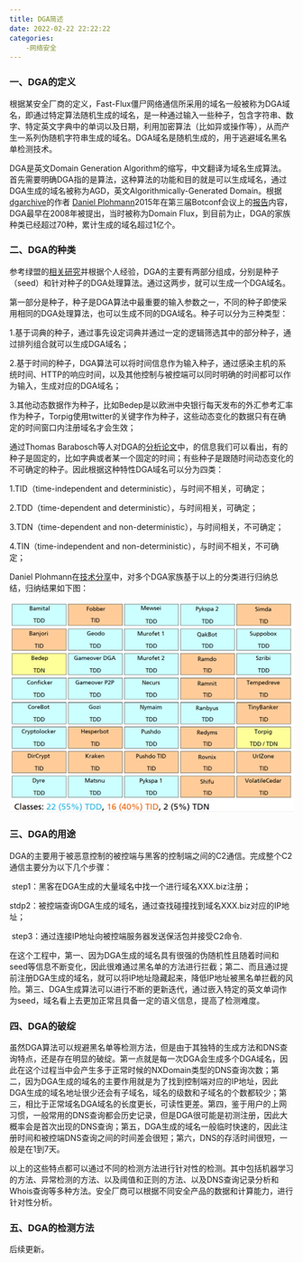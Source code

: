 ```yaml
---
title: DGA简述
date: 2022-02-22 22:22:22
categories:
	-网络安全
---
```



### 一、DGA的定义

根据某安全厂商的定义，Fast-Flux僵尸网络通信所采用的域名一般被称为DGA域名，即通过特定算法随机生成的域名，是一种通过输入一些种子，包含字符串、数字、特定英文字典中的单词以及日期，利用加密算法（比如异或操作等），从而产生一系列伪随机字符串生成的域名。DGA域名是随机生成的，用于逃避域名黑名单检测技术。

DGA是英文Domain Generation Algorithm的缩写，中文翻译为域名生成算法。首先需要明确DGA指的是算法，这种算法的功能和目的就是可以生成域名，通过DGA生成的域名被称为AGD，英文Algorithmically-Generated Domain。根据[dgarchive](https://dgarchive.caad.fkie.fraunhofer.de/welcome/)的作者 [Daniel Plohmann](https://net.cs.uni-bonn.de/wg/cs/staff/daniel-plohmann/)2015年在第三届Botconf会议上的[报告](https://www.botconf.eu/wp-content/uploads/2015/12/OK-P06-Plohmann-DGArchive.pdf)内容，DGA最早在2008年被提出，当时被称为Domain Flux，到目前为止，DGA的家族种类已经超过70种，累计生成的域名超过1亿个。

### 二、DGA的种类

参考绿盟的[相关研究](https://www.secrss.com/articles/14369#:~:text=DGA%E7%AE%97%E6%B3%95%E7%94%B1%E4%B8%A4%E9%83%A8%E5%88%86%E6%9E%84%E6%88%90%EF%BC%8C%E7%A7%8D%E5%AD%90%EF%BC%88%E7%AE%97%E6%B3%95%E8%BE%93%E5%85%A5%EF%BC%89%E5%92%8C%E7%AE%97%E6%B3%95%EF%BC%8C%E5%8F%AF%E4%BB%A5%E6%A0%B9%E6%8D%AE%E7%A7%8D%E5%AD%90%E5%92%8C%E7%AE%97%E6%B3%95%E5%AF%B9DGA%E5%9F%9F%E5%90%8D%E8%BF%9B%E8%A1%8C%E5%88%86%E7%B1%BB%EF%BC%8CDGA%E5%9F%9F%E5%90%8D%E5%8F%AF%E4%BB%A5%E8%A1%A8%E7%A4%BA%E4%B8%BAAGD%EF%BC%88Algorithmically-Generated%20Domains%EF%BC%89%E3%80%82,2.1%20%E6%8C%89%E7%85%A7%E7%A7%8D%E5%AD%90%E8%BF%9B%E8%A1%8C%E5%88%86%E7%B1%BB)并根据个人经验，DGA的主要有两部分组成，分别是种子（seed）和针对种子的DGA处理算法。通过这两步，就可以生成一个DGA域名。

第一部分是种子，种子是DGA算法中最重要的输入参数之一，不同的种子即使采用相同的DGA处理算法，也可以生成不同的DGA域名。种子可以分为三种类型：

​	1.基于词典的种子，通过事先设定词典并通过一定的逻辑筛选其中的部分种子，通过排列组合就可以生成DGA域名；

​	2.基于时间的种子，DGA算法可以将时间信息作为输入种子，通过感染主机的系统时间、HTTP的响应时间，以及其他控制与被控端可以同时明确的时间都可以作为输入，生成对应的DGA域名；

​	3.其他动态数据作为种子，比如Bedep是以欧洲中央银行每天发布的外汇参考汇率作为种子，Torpig使用twitter的关键字作为种子，这些动态变化的数据只有在确定的时间窗口内注册域名才会生效；

通过Thomas Barabosch等人对DGA的[分析论文](https://net.cs.uni-bonn.de/fileadmin/user_upload/wichmann/Extraction_DNGA_Malware.pdf)中，的信息我们可以看出，有的种子是固定的，比如字典或者某一个固定的时间；有些种子是跟随时间动态变化的不可确定的种子。因此根据这种特性DGA域名可以分为四类：

1.TID（time-independent and deterministic），与时间不相关，可确定；

2.TDD（time-dependent and deterministic），与时间相关，可确定；

3.TDN（time-dependent and non-deterministic），与时间相关，不可确定；

4.TIN（time-independent and non-deterministic），与时间不相关，不可确定；

Daniel Plohmann在[技术分享](https://www.botconf.eu/wp-content/uploads/2015/12/OK-P06-Plohmann-DGArchive.pdf)中，对多个DGA家族基于以上的分类进行归纳总结，归纳结果如下图：

![DGA家族的分类](../images/DGA简述/企业微信截图_16460268114223.png)

### 三、DGA的用途

DGA的主要用于被恶意控制的被控端与黑客的控制端之间的C2通信。完成整个C2通信主要分为以下几个步骤：

​	step1：黑客在DGA生成的大量域名中找一个进行域名XXX.biz注册；

​	stdp2：被控端查询DGA生成的域名，通过查找碰撞找到域名XXX.biz对应的IP地址；

​	step3：通过连接IP地址向被控端服务器发送保活包并接受C2命令.

在这个工程中，第一、因为DGA生成的域名具有很强的伪随机性且随着时间和seed等信息不断变化，因此很难通过黑名单的方法进行拦截；第二、而且通过提前注册DGA生成的域名，就可以将IP地址隐藏起来，降低IP地址被黑名单拦截的风险。第三、DGA生成算法可以进行不断的更新迭代，通过嵌入特定的英文单词作为seed，域名看上去更加正常且具备一定的语义信息，提高了检测难度。

### 四、DGA的破绽

虽然DGA算法可以规避黑名单等检测方法，但是由于其独特的生成方法和DNS查询特点，还是存在明显的破绽。第一点就是每一次DGA会生成多个DGA域名，因此在这个过程当中会产生多于正常时候的NXDomain类型的DNS查询次数；第二，因为DGA生成的域名的主要作用就是为了找到控制端对应的IP地址，因此DGA生成的域名地址很少还会有子域名，域名的级数和子域名的个数都较少；第三，相比于正常域名DGA域名的长度更长，可读性更差。第四，鉴于用户的上网习惯，一般常用的DNS查询都会历史记录，但是DGA很可能是初测注册，因此大概率会是首次出现的DNS查询；第五，DGA生成的域名一般临时快速的，因此注册时间和被控端DNS查询之间的时间差会很短；第六，DNS的存活时间很短，一般是在1到7天。

以上的这些特点都可以通过不同的检测方法进行针对性的检测。其中包括机器学习的方法、异常检测的方法、以及阈值和正则的方法、以及DNS查询记录分析和Whois查询等多种方法。安全厂商可以根据不同安全产品的数据和计算能力，进行针对性分析。

### 五、DGA的检测方法

后续更新。
